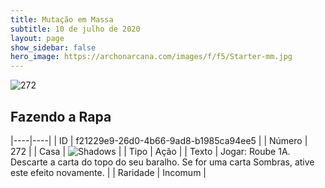 ```yaml
---
title: Mutação em Massa
subtitle: 10 de julho de 2020
layout: page
show_sidebar: false
hero_image: https://archonarcana.com/images/f/f5/Starter-mm.jpg
---
```


![272](https://cdn.keyforgegame.com/media/card_front/pt/479_272_G684FH42RWJR_pt.png)

## Fazendo a Rapa

|----|----|
| ID | f21229e9-26d0-4b66-9ad8-b1985ca94ee5 |
| Número | 272 |
| Casa | ![Shadows](https://archonarcana.com/images/thumb/e/ee/Shadows.png/22px-Shadows.png "Sombras") |
| Tipo | Ação |
| Texto | Jogar: Roube 1A. Descarte a carta do topo do seu baralho. Se for uma carta Sombras, ative este efeito novamente. |
| Raridade | Incomum |
